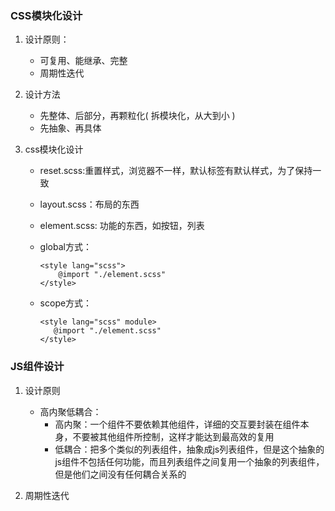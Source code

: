 ### CSS模块化设计
1. 设计原则：
    - 可复用、能继承、完整
    - 周期性迭代
2. 设计方法
    - 先整体、后部分，再颗粒化( 拆模块化，从大到小 )
    - 先抽象、再具体
 
 3. css模块化设计
    - reset.scss:重置样式，浏览器不一样，默认标签有默认样式，为了保持一致 
    - layout.scss：布局的东西
    - element.scss: 功能的东西，如按钮，列表
    - global方式：

        ```
        <style lang="scss">
            @import "./element.scss"
        </style>
        ```
    - scope方式：
    
         ```
        <style lang="scss" module>
            @import "./element.scss"
        </style>
        ```
### JS组件设计
1. 设计原则
    - 高内聚低耦合：
        - 高内聚：一个组件不要依赖其他组件，详细的交互要封装在组件本身，不要被其他组件所控制，这样才能达到最高效的复用
        - 低耦合：把多个类似的列表组件，抽象成js列表组件，但是这个抽象的js组件不包括任何功能，而且列表组件之间复用一个抽象的列表组件，但是他们之间没有任何耦合关系的

2. 周期性迭代
    

